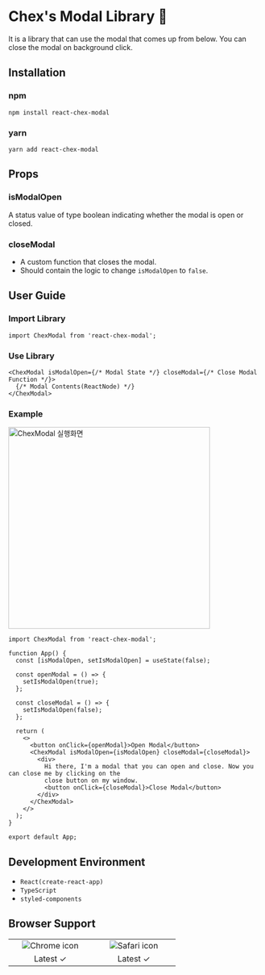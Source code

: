# Chex's Modal Library 👀

It is a library that can use the modal that comes up from below.
You can close the modal on background click.

## Installation

### npm

```
npm install react-chex-modal
```

### yarn

```
yarn add react-chex-modal
```

## Props

### isModalOpen

A status value of type boolean indicating whether the modal is open or closed.

### closeModal

- A custom function that closes the modal.
- Should contain the logic to change `isModalOpen` to `false`.

## User Guide

### Import Library

```tsx
import ChexModal from 'react-chex-modal';
```

### Use Library

```tsx
<ChexModal isModalOpen={/* Modal State */} closeModal={/* Close Modal Function */}>
  {/* Modal Contents(ReactNode) */}
</ChexModal>
```

### Example

<img src="https://user-images.githubusercontent.com/24777828/236252725-d9b371e1-539b-4ab5-b9cd-59a717d594ef.gif" width="400px" alt="ChexModal 실행화면">

```tsx
import ChexModal from 'react-chex-modal';

function App() {
  const [isModalOpen, setIsModalOpen] = useState(false);

  const openModal = () => {
    setIsModalOpen(true);
  };

  const closeModal = () => {
    setIsModalOpen(false);
  };

  return (
    <>
      <button onClick={openModal}>Open Modal</button>
      <ChexModal isModalOpen={isModalOpen} closeModal={closeModal}>
        <div>
          Hi there, I'm a modal that you can open and close. Now you can close me by clicking on the
          close button on my window.
          <button onClick={closeModal}>Close Modal</button>
        </div>
      </ChexModal>
    </>
  );
}

export default App;
```

## Development Environment

- `React(create-react-app)`
- `TypeScript`
- `styled-components`

## Browser Support

<table>
  <tr>
    <td align="center" width="150px">
      <img src="https://upload.wikimedia.org/wikipedia/commons/thumb/e/e1/Google_Chrome_icon_%28February_2022%29.svg/1200px-Google_Chrome_icon_%28February_2022%29.svg.png" alt="Chrome icon" />
    </td>
    <td align="center" width="150px">
      <img src="https://upload.wikimedia.org/wikipedia/commons/thumb/5/52/Safari_browser_logo.svg/2057px-Safari_browser_logo.svg.png" alt="Safari icon" />
    </td>
  </tr>
  <tr>
    <td align="center">
      Latest ✓
    </td>
    <td align="center">
      Latest ✓
    </td>
  </tr>
</table>
